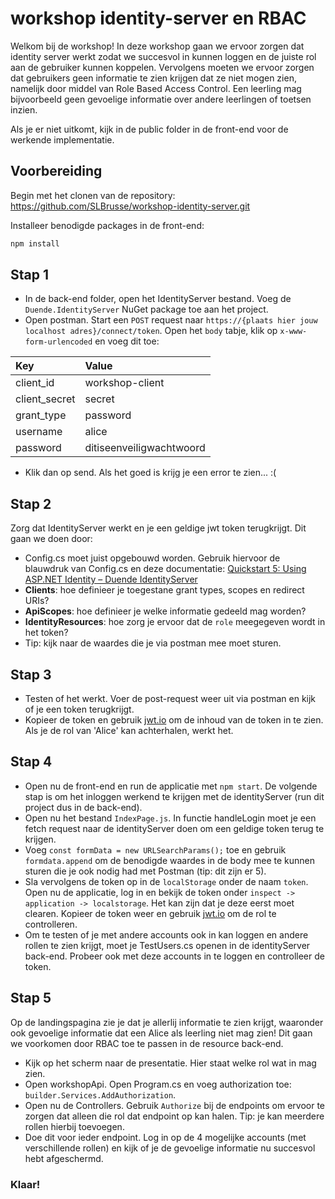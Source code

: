 # workshop identity-server en RBAC

Welkom bij de workshop! In deze workshop gaan we ervoor zorgen dat identity server werkt zodat we succesvol in kunnen loggen en de juiste rol aan de gebruiker kunnen koppelen. Vervolgens moeten we ervoor zorgen dat gebruikers geen informatie te zien krijgen dat ze niet mogen zien, namelijk door middel van Role Based Access Control. Een leerling mag bijvoorbeeld geen gevoelige informatie over andere leerlingen of toetsen inzien. 

Als je er niet uitkomt, kijk in de public folder in de front-end voor de werkende implementatie.

## Voorbereiding
Begin met het clonen van de repository:
https://github.com/SLBrusse/workshop-identity-server.git

Installeer benodigde packages in de front-end:
```bash
npm install
 ```

## Stap 1
- In de back-end folder, open het IdentityServer bestand. Voeg de `Duende.IdentityServer` NuGet package toe aan het project. 
- Open postman. Start een `POST` request naar `https://{plaats hier jouw localhost adres}/connect/token`. Open het `body` tabje, klik op `x-www-form-urlencoded` en voeg dit toe:

| Key           | Value          |
|:--------------|:---------------|
| client_id     | workshop-client  |
| client_secret | secret         |
| grant_type    | password       |
| username      | alice          |
| password      | ditiseenveiligwachtwoord       |

- Klik dan op send. Als het goed is krijg je een error te zien... :(

## Stap 2
Zorg dat IdentityServer werkt en je een geldige jwt token terugkrijgt. Dit gaan we doen door:
- Config.cs moet juist opgebouwd worden. Gebruik hiervoor de blauwdruk van Config.cs en deze documentatie:
[Quickstart 5: Using ASP.NET Identity – Duende IdentityServer](https://docs.duendesoftware.com/identityserver/quickstarts/5-aspnetid/)
- **Clients**: hoe definieer je toegestane grant types, scopes en redirect URIs?
- **ApiScopes**: hoe definieer je welke informatie gedeeld mag worden?
- **IdentityResources**: hoe zorg je ervoor dat de `role` meegegeven wordt in het token?
- Tip: kijk naar de waardes die je via postman mee moet sturen. 

## Stap 3
- Testen of het werkt. Voer de post-request weer uit via postman en kijk of je een token terugkrijgt.
- Kopieer de token en gebruik [jwt.io](https://jwt.io) om de inhoud van de token in te zien. Als je de rol van 'Alice' kan achterhalen, werkt het. 

## Stap 4
- Open nu de front-end en run de applicatie met `npm start`. De volgende stap is om het inloggen werkend te krijgen met de identityServer (run dit project dus in de back-end).
- Open nu het bestand `IndexPage.js`. In functie handleLogin moet je een fetch request naar de identityServer doen om een geldige token terug te krijgen. 
- Voeg `const formData = new URLSearchParams();` toe en gebruik `formdata.append` om de benodigde waardes in de body mee te kunnen sturen die je ook nodig had met Postman (tip: dit zijn er 5). 
- Sla vervolgens de token op in de `localStorage` onder de naam `token`. Open nu de applicatie, log in en bekijk de token onder `inspect -> application -> localstorage`. Het kan zijn dat je deze eerst moet clearen. Kopieer de token weer en gebruik [jwt.io](https://jwt.io) om de rol te controlleren. 
- Om te testen of je met andere accounts ook in kan loggen en andere rollen te zien krijgt, moet je TestUsers.cs openen in de identityServer back-end. Probeer ook met deze accounts in te loggen en controlleer de token. 

## Stap 5
Op de landingspagina zie je dat je allerlij informatie te zien krijgt, waaronder ook gevoelige informatie dat een Alice als leerling niet mag zien! Dit gaan we voorkomen door RBAC toe te passen in de resource back-end. 
- Kijk op het scherm naar de presentatie. Hier staat welke rol wat in mag zien. 
- Open workshopApi. Open Program.cs en voeg authorization toe: `builder.Services.AddAuthorization`.
- Open nu de Controllers. Gebruik `Authorize` bij de endpoints om ervoor te zorgen dat alleen die rol dat endpoint op kan halen. Tip: je kan meerdere rollen hierbij toevoegen.
- Doe dit voor ieder endpoint. Log in op de 4 mogelijke accounts (met verschillende rollen) en kijk of je de gevoelige informatie nu succesvol hebt afgeschermd. 

### Klaar!
